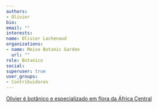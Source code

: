 ```yaml
---
authors:
- Olivier
bio: 
email: ""
interests:
name: Olivier Lachenaud
organizations:
- name: Meise Botanic Garden
  url: ""
role: Botanico
social:
superuser: true
user_groups:
- Contribuidores
---
```


[Olivier é botânico e especializado em flora da África Central](https://www.friscris.be/en/persons/olivier-lachenaud(0fa3e3fb-5c6e-4f53-b17d-f5c15ac9ee47).html)


